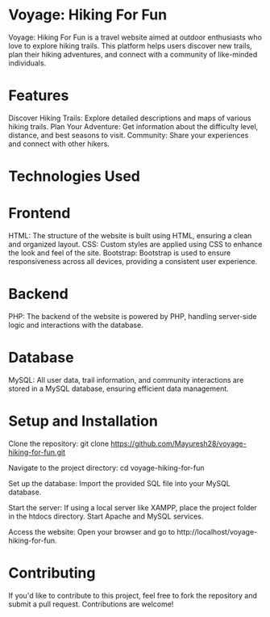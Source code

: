 # Voyage: Hiking For Fun


Voyage: Hiking For Fun is a travel website aimed at outdoor enthusiasts who love to explore hiking trails.
This platform helps users discover new trails, plan their hiking adventures, and connect with a community of like-minded individuals.

# Features


Discover Hiking Trails: Explore detailed descriptions and maps of various hiking trails.
Plan Your Adventure: Get information about the difficulty level, distance, and best seasons to visit.
Community: Share your experiences and connect with other hikers.


# Technologies Used

# Frontend
HTML: The structure of the website is built using HTML, ensuring a clean and organized layout.
CSS: Custom styles are applied using CSS to enhance the look and feel of the site.
Bootstrap: Bootstrap is used to ensure responsiveness across all devices, providing a consistent user experience.

# Backend
PHP: The backend of the website is powered by PHP, handling server-side logic and interactions with the database.

# Database
MySQL: All user data, trail information, and community interactions are stored in a MySQL database, ensuring efficient data management.


# Setup and Installation

Clone the repository:
git clone https://github.com/Mayuresh28/voyage-hiking-for-fun.git

Navigate to the project directory:
cd voyage-hiking-for-fun

Set up the database:
Import the provided SQL file into your MySQL database.

Start the server:
If using a local server like XAMPP, place the project folder in the htdocs directory.
Start Apache and MySQL services.

Access the website:
Open your browser and go to http://localhost/voyage-hiking-for-fun.

# Contributing
If you'd like to contribute to this project, feel free to fork the repository and submit a pull request. Contributions are welcome!
